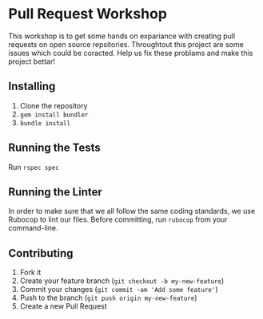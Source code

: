 # Pull Request Workshop

This workshop is to get some hands on expariance with creating pull requests on open source repsitories. Throughtout this project are some issues which could be coracted. Help us fix these problams and make this project bettar!

## Installing

1.  Clone the repository
2.  `gem install bundler`
3.  `bundle install`

## Running the Tests

Run `rspec spec`

## Running the Linter

In order to make sure that we all follow the same coding standards, we use Rubocop to lint our files. Before committing, run `rubocop` from your command-line.

## Contributing

1. Fork it
2. Create your feature branch (`git checkout -b my-new-feature`)
3. Commit your changes (`git commit -am 'Add some feature'`)
4. Push to the branch (`git push origin my-new-feature`)
5. Create a new Pull Request

